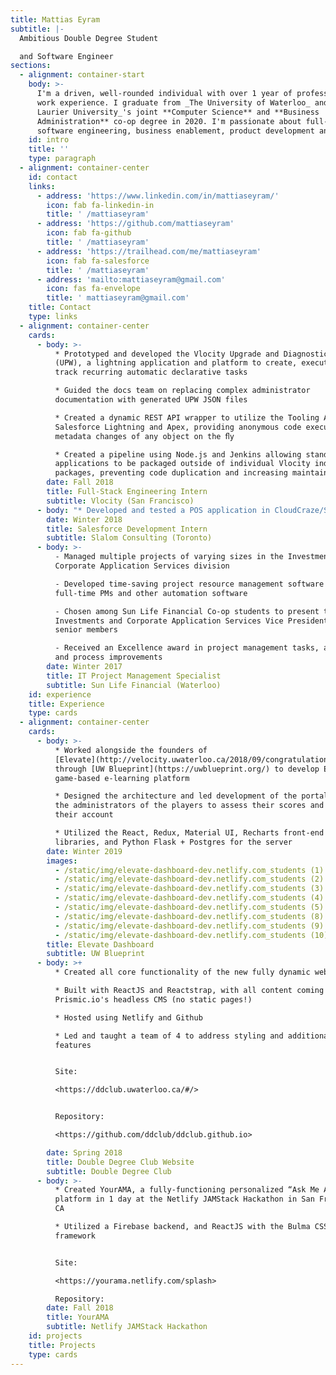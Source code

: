 ```yaml
---
title: Mattias Eyram
subtitle: |-
  Ambitious Double Degree Student

  and Software Engineer
sections:
  - alignment: container-start
    body: >-
      I'm a driven, well-rounded individual with over 1 year of professional
      work experience. I graduate from _The University of Waterloo_ and _Wilfrid
      Laurier University_'s joint **Computer Science** and **Business
      Administration** co-op degree in 2020. I'm passionate about full-stack
      software engineering, business enablement, product development and design.
    id: intro
    title: ''
    type: paragraph
  - alignment: container-center
    id: contact
    links:
      - address: 'https://www.linkedin.com/in/mattiaseyram/'
        icon: fab fa-linkedin-in
        title: ' /mattiaseyram'
      - address: 'https://github.com/mattiaseyram'
        icon: fab fa-github
        title: ' /mattiaseyram'
      - address: 'https://trailhead.com/me/mattiaseyram'
        icon: fab fa-salesforce
        title: ' /mattiaseyram'
      - address: 'mailto:mattiaseyram@gmail.com'
        icon: fas fa-envelope
        title: ' mattiaseyram@gmail.com'
    title: Contact
    type: links
  - alignment: container-center
    cards:
      - body: >-
          * Prototyped and developed the Vlocity Upgrade and Diagnostic Wizard
          (UPW), a lightning application and platform to create, execute, and
          track recurring automatic declarative tasks

          * Guided the docs team on replacing complex administrator
          documentation with generated UPW JSON files

          * Created a dynamic REST API wrapper to utilize the Tooling API within
          Salesforce Lightning and Apex, providing anonymous code execution and
          metadata changes of any object on the ﬂy

          * Created a pipeline using Node.js and Jenkins allowing stand-alone
          applications to be packaged outside of individual Vlocity industry
          packages, preventing code duplication and increasing maintainability
        date: Fall 2018
        title: Full-Stack Engineering Intern
        subtitle: Vlocity (San Francisco)
      - body: "* Developed and tested a POS application in CloudCraze/Salesforce for a global food and beverage client\r- Designed and developed components, integrated TR ONESOURCE tax and Adyen payment for a luxury apparel client’s Sales Cloud and Service Cloud\r- Assisted in implementing Sales Cloud custom functionality for a leading e-commerce client\r- Provided expertise on data analytics and continuous integration best practices to multiple projects\n* Improved the Furniture Bank’s donation management and analytics processes on a pro-bono project \n"
        date: Winter 2018
        title: Salesforce Development Intern
        subtitle: Slalom Consulting (Toronto)
      - body: >-
          - Managed multiple projects of varying sizes in the Investments and
          Corporate Application Services division

          - Developed time-saving project resource management software used by
          full-time PMs and other automation software

          - Chosen among Sun Life Financial Co-op students to present to
          Investments and Corporate Application Services Vice President and
          senior members

          - Received an Excellence award in project management tasks, automation
          and process improvements
        date: Winter 2017
        title: IT Project Management Specialist
        subtitle: Sun Life Financial (Waterloo)
    id: experience
    title: Experience
    type: cards
  - alignment: container-center
    cards:
      - body: >-
          * Worked alongside the founders of
          [Elevate](http://velocity.uwaterloo.ca/2018/09/congratulations-to-elevate-for-taking-home-the-5k-accessibility-directorate-of-ontario-prize/)
          through [UW Blueprint](https://uwblueprint.org/) to develop Elevate’s
          game-based e-learning platform

          * Designed the architecture and led development of the portal used by
          the administrators of the players to assess their scores and manage
          their account 

          * Utilized the React, Redux, Material UI, Recharts front-end
          libraries, and Python Flask + Postgres for the server
        date: Winter 2019
        images:
          - /static/img/elevate-dashboard-dev.netlify.com_students (1).png
          - /static/img/elevate-dashboard-dev.netlify.com_students (2).png
          - /static/img/elevate-dashboard-dev.netlify.com_students (3).png
          - /static/img/elevate-dashboard-dev.netlify.com_students (4).png
          - /static/img/elevate-dashboard-dev.netlify.com_students (5).png
          - /static/img/elevate-dashboard-dev.netlify.com_students (8).png
          - /static/img/elevate-dashboard-dev.netlify.com_students (9).png
          - /static/img/elevate-dashboard-dev.netlify.com_students (10).png
        title: Elevate Dashboard
        subtitle: UW Blueprint
      - body: >+
          * Created all core functionality of the new fully dynamic website

          * Built with ReactJS and Reactstrap, with all content coming from
          Prismic.io's headless CMS (no static pages!)

          * Hosted using Netlify and Github

          * Led and taught a team of 4 to address styling and additional
          features


          Site:  

          <https://ddclub.uwaterloo.ca/#/>


          Repository:  

          <https://github.com/ddclub/ddclub.github.io>

        date: Spring 2018
        title: Double Degree Club Website
        subtitle: Double Degree Club
      - body: >-
          * Created YourAMA, a fully-functioning personalized “Ask Me Anything”
          platform in 1 day at the Netlify JAMStack Hackathon in San Francisco,
          CA

          * Utilized a Firebase backend, and ReactJS with the Bulma CSS
          framework


          Site:

          <https://yourama.netlify.com/splash>

          Repository:
        date: Fall 2018
        title: YourAMA
        subtitle: Netlify JAMStack Hackathon
    id: projects
    title: Projects
    type: cards
---
```


